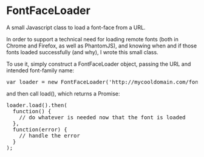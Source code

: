 # FontFaceLoader

A small Javascript class to load a font-face from a URL.

In order to support a technical need for loading remote fonts (both in Chrome and Firefox, as well as PhantomJS), and knowing when and if those fonts loaded successfully (and why), I wrote this small class.

To use it, simply construct a FontFaceLoader object, passing the URL and intended font-family name:

<pre>
var loader = new FontFaceLoader('http://mycooldomain.com/fonts/specialfont.ttf', 'SpecialFont');
</pre>

and then call load(), which returns a Promise:

<pre>
loader.load().then(
  function() {
    // do whatever is needed now that the font is loaded
  },
  function(error) {
    // handle the error
  }
);
</pre>
